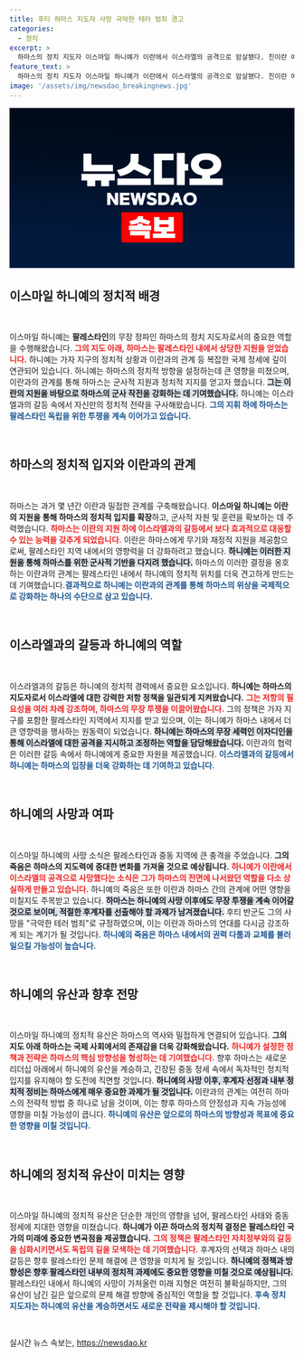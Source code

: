 ```yaml
---
title: 후티 하마스 지도자 사망 극악한 테러 범죄 경고
categories:
  - 정치
excerpt: >
  하마스의 정치 지도자 이스마일 하니예가 이란에서 이스라엘의 공격으로 암살됐다. 친이란 예멘 후티 반군은 이를 극악한 테러 범죄라며 강력히 반발하고 나섰다. 이란의 테헤란에서 발생한 사건의 전말이 궁금하다면 클릭하시길!
feature_text: >
  하마스의 정치 지도자 이스마일 하니예가 이란에서 이스라엘의 공격으로 암살됐다. 친이란 예멘 후티 반군은 이를 극악한 테러 범죄라며 강력히 반발하고 나섰다. 이란의 테헤란에서 발생한 사건의 전말이 궁금하다면 클릭하시길!
image: '/assets/img/newsdao_breakingnews.jpg'
---
```


<p><img src="/assets/img/newsdao_breakingnews.jpg" alt="pcversion 속보" /></p>

<h2 data-ke-size="size26">이스마일 하니예의 정치적 배경</h2>

<p data-ke-size="size16">&nbsp;</p>

<p>이스마일 하니예는 <b>팔레스타인</b>의 무장 정파인 하마스의 정치 지도자로서의 중요한 역할을 수행해왔습니다. <b><span style="color: #ee2323;">그의 지도 아래, 하마스는 팔레스타인 내에서 상당한 지원을 얻었습니다.</span></b> 하니예는 가자 지구의 정치적 상황과 이란과의 관계 등 복잡한 국제 정세에 깊이 연관되어 있습니다. 하니예는 하마스의 정치적 방향을 설정하는데 큰 영향을 미쳤으며, 이란과의 관계를 통해 하마스는 군사적 지원과 정치적 지지를 얻고자 했습니다. <b><span style="background-color: #21538527;">그는 이란의 지원을 바탕으로 하마스의 군사 작전을 강화하는 데 기여했습니다.</span></b> 하니예는 이스라엘과의 갈등 속에서 자신만의 정치적 전략을 구사해왔습니다. <b><span style="color: #1a5490;">그의 지휘 하에 하마스는 팔레스타인 독립을 위한 투쟁을 계속 이어가고 있습니다.</span></b> </p>

<p data-ke-size="size16">&nbsp;</p>

<h2 data-ke-size="size26">하마스의 정치적 입지와 이란과의 관계</h2>

<p data-ke-size="size16">&nbsp;</p>

<p>하마스는 과거 몇 년간 이란과 밀접한 관계를 구축해왔습니다. <b>이스마일 하니예는 이란의 지원을 통해 하마스의 정치적 입지를 확장</b>하고, 군사적 자원 및 훈련을 확보하는 데 주력했습니다. <b><span style="color: #ee2323;">하마스는 이란의 지원 하에 이스라엘과의 갈등에서 보다 효과적으로 대응할 수 있는 능력을 갖추게 되었습니다.</span></b> 이란은 하마스에게 무기와 재정적 지원을 제공함으로써, 팔레스타인 지역 내에서의 영향력을 더 강화하려고 했습니다. <b><span style="background-color: #21538527;">하니예는 이러한 지원을 통해 하마스를 위한 군사적 기반을 다지려 했습니다.</span></b> 하마스의 이러한 결정을 옹호하는 이란과의 관계는 팔레스타인 내에서 하니예의 정치적 위치를 더욱 견고하게 만드는 데 기여했습니다.<b><span style="color: #1a5490;">결과적으로 하니예는 이란과의 관계를 통해 하마스의 위상을 국제적으로 강화하는 하나의 수단으로 삼고 있습니다.</span></b></p>

<p data-ke-size="size16">&nbsp;</p>

<h2 data-ke-size="size26">이스라엘과의 갈등과 하니예의 역할</h2>

<p data-ke-size="size16">&nbsp;</p>

<p>이스라엘과의 갈등은 하니예의 정치적 경력에서 중요한 요소입니다. <b>하니예는 하마스의 지도자로서 이스라엘에 대한 강력한 저항 정책을 일관되게 지켜왔습니다.</b> <b><span style="color: #ee2323;">그는 저항의 필요성을 여러 차례 강조하며, 하마스의 무장 투쟁을 이끌어왔습니다.</span></b> 그의 정책은 가자 지구를 포함한 팔레스타인 지역에서 지지를 받고 있으며, 이는 하니예가 하마스 내에서 더 큰 영향력을 행사하는 원동력이 되었습니다. <b><span style="background-color: #21538527;">하니예는 하마스의 무장 세력인 이자디인을 통해 이스라엘에 대한 공격을 지시하고 조정하는 역할을 담당해왔습니다.</span></b> 이란과의 협력은 이러한 갈등 속에서 하니예에게 중요한 자원을 제공했습니다. <b><span style="color: #1a5490;">이스라엘과의 갈등에서 하니예는 하마스의 입장을 더욱 강화하는 데 기여하고 있습니다.</span></b></p>

<p data-ke-size="size16">&nbsp;</p>

<h2 data-ke-size="size26">하니예의 사망과 여파</h2>

<p data-ke-size="size16">&nbsp;</p>

<p>이스마일 하니예의 사망 소식은 팔레스타인과 중동 지역에 큰 충격을 주었습니다. <b>그의 죽음은 하마스의 지도력에 중대한 변화를 가져올 것으로 예상됩니다.</b> <b><span style="color: #ee2323;">하니예가 이란에서 이스라엘의 공격으로 사망했다는 소식은 그가 하마스의 전면에 나서왔던 역할을 다소 상실하게 만들고 있습니다.</span></b> 하니예의 죽음은 또한 이란과 하마스 간의 관계에 어떤 영향을 미칠지도 주목받고 있습니다. <b><span style="background-color: #21538527;">하마스는 하니예의 사망 이후에도 무장 투쟁을 계속 이어갈 것으로 보이며, 적절한 후계자를 선출해야 할 과제가 남겨졌습니다.</span></b> 후티 반군도 그의 사망을 "극악한 테러 범죄"로 규정하였으며, 이는 이란과 하마스의 연대를 다시금 강조하게 되는 계기가 될 것입니다. <b><span style="color: #1a5490;">하니예의 죽음은 하마스 내에서의 권력 다툼과 교체를 불러일으킬 가능성이 높습니다.</span></b></p>

<p data-ke-size="size16">&nbsp;</p>

<h2 data-ke-size="size26">하니예의 유산과 향후 전망</h2>

<p data-ke-size="size16">&nbsp;</p>

<p>이스마일 하니예의 정치적 유산은 하마스의 역사와 밀접하게 연결되어 있습니다. <b>그의 지도 아래 하마스는 국제 사회에서의 존재감을 더욱 강화해왔습니다.</b> <b><span style="color: #ee2323;">하니예가 설정한 정책과 전략은 하마스의 핵심 방향성을 형성하는 데 기여했습니다.</span></b> 향후 하마스는 새로운 리더십 아래에서 하니예의 유산을 계승하고, 긴장된 중동 정세 속에서 독자적인 정치적 입지를 유지해야 할 도전에 직면할 것입니다. <b><span style="background-color: #21538527;">하니예의 사망 이후, 후계자 선정과 내부 정치적 정비는 하마스에게 매우 중요한 과제가 될 것입니다.</span></b> 이란과의 관계는 여전히 하마스의 전략적 방법 중 하나로 남을 것이며, 이는 향후 하마스의 안정성과 지속 가능성에 영향을 미칠 가능성이 큽니다. <b><span style="color: #1a5490;">하니예의 유산은 앞으로의 하마스의 방향성과 목표에 중요한 영향을 미칠 것입니다.</span></b></p>

<p data-ke-size="size16">&nbsp;</p>

<h2 data-ke-size="size26">하니예의 정치적 유산이 미치는 영향</h2>

<p data-ke-size="size16">&nbsp;</p>

<p>이스마일 하니예의 정치적 유산은 단순한 개인의 영향을 넘어, 팔레스타인 사태와 중동 정세에 지대한 영향을 미쳤습니다. <b>하니예가 이끈 하마스의 정치적 결정은 팔레스타인 국가의 미래에 중요한 변곡점을 제공했습니다.</b> <b><span style="color: #ee2323;">그의 정책은 팔레스타인 자치정부와의 갈등을 심화시키면서도 독립의 길을 모색하는 데 기여했습니다.</span></b> 후계자의 선택과 하마스 내의 갈등은 향후 팔레스타인 문제 해결에 큰 영향을 미치게 될 것입니다. <b><span style="background-color: #21538527;">하니예의 정책과 방향성은 향후 팔레스타인 내부의 정치적 과제에도 중요한 영향을 미칠 것으로 예상됩니다.</span></b> 팔레스타인 내에서 하니예의 사망이 가져올런 미래 지형은 여전히 불확실하지만, 그의 유산이 남긴 길은 앞으로의 문제 해결 방향에 중심적인 역할을 할 것입니다. <b><span style="color: #1a5490;">후속 정치 지도자는 하니예의 유산을 계승하면서도 새로운 전략을 제시해야 할 것입니다.</span></b></p>

<p data-ke-size="size16">&nbsp;</p>
실시간 뉴스 속보는, <a href="https://newsdao.kr" rel="dofollow">https://newsdao.kr</a>



